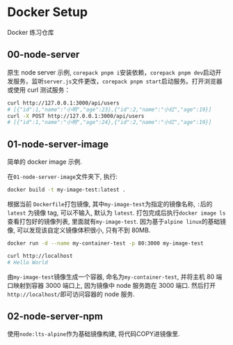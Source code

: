 # Docker Setup

Docker 练习仓库

## 00-node-server

原生 node server 示例, `corepack pnpm i`安装依赖，`corepack pnpm dev`启动开发服务，监听`server.js`文件更改，`corepack pnpm start`启动服务。打开浏览器或使用 curl 测试服务：

```bash
curl http://127.0.0.1:3000/api/users
# [{"id":1,"name":"小明","age":23},{"id":2,"name":"小红","age":19}]
curl -X POST http://127.0.0.1:3000/api/users
# [{"id":1,"name":"小明","age":24},{"id":2,"name":"小红","age":19}]
```

## 01-node-server-image

简单的 docker image 示例.

在`01-node-server-image`文件夹下, 执行:

```bash
docker build -t my-image-test:latest .
```

根据当前 `Dockerfile`打包镜像, 其中`my-image-test`为指定的镜像名称, `:`后的 `latest` 为镜像 tag, 可以不输入, 默认为 `latest`. 打包完成后执行`docker image ls`查看打包好的镜像列表, 里面就有`my-image-test`. 因为基于`alpine linux`的基础镜像, 可以发现该自定义镜像体积很小, 只有不到 80MB.

```bash
docker run -d --name my-container-test -p 80:3000 my-image-test

curl http://localhost
# Hello World
```

由`my-image-test`镜像生成一个容器, 命名为`my-container-test`, 并将主机 80 端口映射到容器 3000 端口上, 因为镜像中 node 服务跑在 3000 端口. 然后打开`http://localhost/`即可访问容器的 node 服务.


## 02-node-server-npm

使用`node:lts-alpine`作为基础镜像构建, 将代码COPY进镜像里.